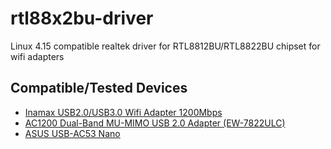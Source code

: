 # rtl88x2bu-driver
Linux 4.15 compatible realtek driver for RTL8812BU/RTL8822BU chipset for wifi adapters

## Compatible/Tested Devices
- [Inamax USB2.0/USB3.0 Wifi Adapter 1200Mbps](https://www.amazon.com/Inamax-1200Mbps-Wireless-802-11ac-10-4-10-13/dp/B0773ZPKS2)
- [AC1200 Dual-Band MU-MIMO USB 2.0 Adapter (EW-7822ULC)](http://us.edimax.com/edimax/merchandise/merchandise_detail/data/edimax/us/wireless_adapters_ac1200_dual-band/ew-7822ulc/)
- [ASUS USB-AC53 Nano](https://www.asus.com/us/Networking/USB-AC53-Nano/)

